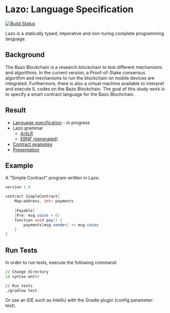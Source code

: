 Lazo: Language Specification
============================

[![Build Status](https://travis-ci.org/bazo-blockchain/lazo-specification.svg?branch=master)](https://travis-ci.org/bazo-blockchain/lazo-specification)

Lazo is a  statically typed, imperative and non-turing complete programming language.

Background
----------

The Bazo Blockchain is a research blockchain to test different mechanisms and algorithms. In the current version, a Proof-of-Stake consensus algorithm and mechanisms to run the blockchain on mobile devices are integrated. Furthermore, there is also a virtual machine available to interpret and execute IL codes on the Bazo Blockchain. The goal of this study work is to specify a smart contract language for the Bazo Blochchain.

Result
-------

* [Language specification](https://github.com/bazo-blockchain/lazo-specification/releases/download/v0.5/Lazo.Specification.pdf) - in progress
* Lazo grammar
  * [AntLR](syntax-antlr/src/main/antlr/Lazo.g4)
  * [EBNF (generated)](syntax-ebnf/lazo.ebnf)
* [Contract examples](examples/)
* [Presentation](https://docs.google.com/presentation/d/1NFIAtIN9LL2fssvS7Yw1wGSYKf3AX5rshSoDYe4OwTo/edit?usp=sharing)

Example
-------

A "Simple Contract" program written in Lazo.

```csharp
version 1.0

contract SimpleContract{
    Map<address, int> payments
    
    [Payable]
    [Pre: msg.coins > 0]
    function void pay() {
        payments[msg.sender] += msg.coins
    }
}
```

Run Tests
---------
In order to run tests, execute the following command:

```bash
// Change directory
cd syntax-antlr

// Run tests
./gradlew test
```

Or use an IDE such as IntelliJ with the Gradle plugin (config parameter: test).
